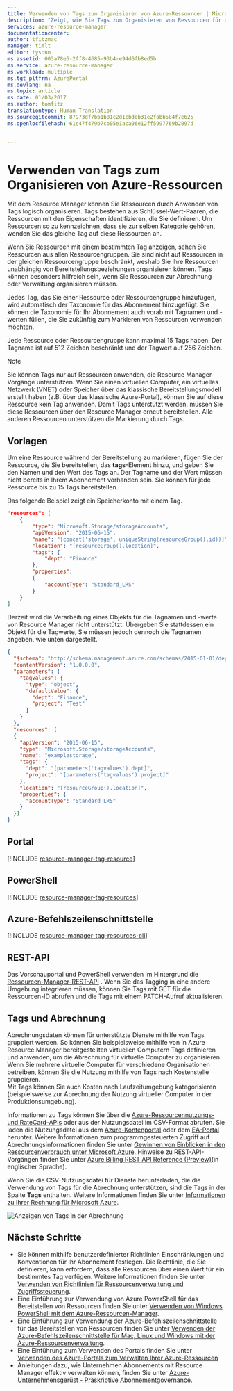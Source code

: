 ```yaml
---
title: Verwenden von Tags zum Organisieren von Azure-Ressourcen | Microsoft Docs
description: "Zeigt, wie Sie Tags zum Organisieren von Ressourcen für die Abrechnung und Verwaltung anwenden können."
services: azure-resource-manager
documentationcenter: 
author: tfitzmac
manager: timlt
editor: tysonn
ms.assetid: 003a78e5-2ff8-4685-93b4-e94d6fb8ed5b
ms.service: azure-resource-manager
ms.workload: multiple
ms.tgt_pltfrm: AzurePortal
ms.devlang: na
ms.topic: article
ms.date: 01/03/2017
ms.author: tomfitz
translationtype: Human Translation
ms.sourcegitcommit: 87973df7bb1b81c2d1cbdeb31e2fabb584f7e625
ms.openlocfilehash: 61e47f479b7cb05e1aca06e12ff5997769b2097d


---
```

# <a name="using-tags-to-organize-your-azure-resources"></a>Verwenden von Tags zum Organisieren von Azure-Ressourcen
Mit dem Resource Manager können Sie Ressourcen durch Anwenden von Tags logisch organisieren. Tags bestehen aus Schlüssel-Wert-Paaren, die Ressourcen mit den Eigenschaften identifizieren, die Sie definieren. Um Ressourcen so zu kennzeichnen, dass sie zur selben Kategorie gehören, wenden Sie das gleiche Tag auf diese Ressourcen an.

Wenn Sie Ressourcen mit einem bestimmten Tag anzeigen, sehen Sie Ressourcen aus allen Ressourcengruppen. Sie sind nicht auf Ressourcen in der gleichen Ressourcengruppe beschränkt, weshalb Sie Ihre Ressourcen unabhängig von Bereitstellungsbeziehungen organisieren können. Tags können besonders hilfreich sein, wenn Sie Ressourcen zur Abrechnung oder Verwaltung organisieren müssen.

Jedes Tag, das Sie einer Ressource oder Ressourcengruppe hinzufügen, wird automatisch der Taxonomie für das Abonnement hinzugefügt. Sie können die Taxonomie für Ihr Abonnement auch vorab mit Tagnamen und -werten füllen, die Sie zukünftig zum Markieren von Ressourcen verwenden möchten.

Jede Ressource oder Ressourcengruppe kann maximal 15 Tags haben. Der Tagname ist auf 512 Zeichen beschränkt und der Tagwert auf 256 Zeichen.

> [!NOTE]
> Sie können Tags nur auf Ressourcen anwenden, die Resource Manager-Vorgänge unterstützen. Wenn Sie einen virtuellen Computer, ein virtuelles Netzwerk (VNET) oder Speicher über das klassische Bereitstellungsmodell erstellt haben (z.B. über das klassische Azure-Portal), können Sie auf diese Ressource kein Tag anwenden. Damit Tags unterstützt werden, müssen Sie diese Ressourcen über den Resource Manager erneut bereitstellen. Alle anderen Ressourcen unterstützen die Markierung durch Tags.
> 
> 

## <a name="templates"></a>Vorlagen
Um eine Ressource während der Bereitstellung zu markieren, fügen Sie der Ressource, die Sie bereitstellen, das **tags**-Element hinzu, und geben Sie den Namen und den Wert des Tags an. Der Tagname und der Wert müssen nicht bereits in Ihrem Abonnement vorhanden sein. Sie können für jede Ressource bis zu 15 Tags bereitstellen.

Das folgende Beispiel zeigt ein Speicherkonto mit einem Tag.

```json
"resources": [
    {
        "type": "Microsoft.Storage/storageAccounts",
        "apiVersion": "2015-06-15",
        "name": "[concat('storage', uniqueString(resourceGroup().id))]",
        "location": "[resourceGroup().location]",
        "tags": {
            "dept": "Finance"
        },
        "properties": 
        {
            "accountType": "Standard_LRS"
        }
    }
]
```

Derzeit wird die Verarbeitung eines Objekts für die Tagnamen und -werte von Resource Manager nicht unterstützt. Übergeben Sie stattdessen ein Objekt für die Tagwerte, Sie müssen jedoch dennoch die Tagnamen angeben, wie unten dargestellt.

```json
{
  "$schema": "http://schema.management.azure.com/schemas/2015-01-01/deploymentTemplate.json#",
  "contentVersion": "1.0.0.0",
  "parameters": {
    "tagvalues": {
      "type": "object",
      "defaultValue": {
        "dept": "Finance",
        "project": "Test"
      }
    }
  },
  "resources": [
  {
    "apiVersion": "2015-06-15",
    "type": "Microsoft.Storage/storageAccounts",
    "name": "examplestorage",
    "tags": {
      "dept": "[parameters('tagvalues').dept]",
      "project": "[parameters('tagvalues').project]"
    },
    "location": "[resourceGroup().location]",
    "properties": {
      "accountType": "Standard_LRS"
    }
  }]
}
```

## <a name="portal"></a>Portal
[!INCLUDE [resource-manager-tag-resource](../../includes/resource-manager-tag-resources.md)]

## <a name="powershell"></a>PowerShell
[!INCLUDE [resource-manager-tag-resources](../../includes/resource-manager-tag-resources-powershell.md)]

## <a name="azure-cli"></a>Azure-Befehlszeilenschnittstelle
[!INCLUDE [resource-manager-tag-resources-cli](../../includes/resource-manager-tag-resources-cli.md)]

## <a name="rest-api"></a>REST-API
Das Vorschauportal und PowerShell verwenden im Hintergrund die [Ressourcen-Manager-REST-API](https://docs.microsoft.com/rest/api/resources/) . Wenn Sie das Tagging in eine andere Umgebung integrieren müssen, können Sie Tags mit GET für die Ressourcen-ID abrufen und die Tags mit einem PATCH-Aufruf aktualisieren.

## <a name="tags-and-billing"></a>Tags und Abrechnung
Abrechnungsdaten können für unterstützte Dienste mithilfe von Tags gruppiert werden. So können Sie beispielsweise mithilfe von in Azure Resource Manager bereitgestellten virtuellen Computern Tags definieren und anwenden, um die Abrechnung für virtuelle Computer zu organisieren. Wenn Sie mehrere virtuelle Computer für verschiedene Organisationen betreiben, können Sie die Nutzung mithilfe von Tags nach Kostenstelle gruppieren.  
Mit Tags können Sie auch Kosten nach Laufzeitumgebung kategorisieren (beispielsweise zur Abrechnung der Nutzung virtueller Computer in der Produktionsumgebung).

Informationen zu Tags können Sie über die [Azure-Ressourcennutzungs- und RateCard-APIs](../billing-usage-rate-card-overview.md) oder aus der Nutzungsdatei im CSV-Format abrufen. Sie laden die Nutzungsdatei aus dem [Azure-Kontenportal](https://account.windowsazure.com/) oder dem [EA-Portal](https://ea.azure.com) herunter. Weitere Informationen zum programmgesteuerten Zugriff auf Abrechnungsinformationen finden Sie unter [Gewinnen von Einblicken in den Ressourcenverbrauch unter Microsoft Azure](../billing-usage-rate-card-overview.md). Hinweise zu REST-API-Vorgängen finden Sie unter [Azure Billing REST API Reference (Preview)](https://msdn.microsoft.com/library/azure/1ea5b323-54bb-423d-916f-190de96c6a3c)(in englischer Sprache).

Wenn Sie die CSV-Nutzungsdatei für Dienste herunterladen, die die Verwendung von Tags für die Abrechnung unterstützen, sind die Tags in der Spalte **Tags** enthalten. Weitere Informationen finden Sie unter [Informationen zu Ihrer Rechnung für Microsoft Azure](../billing/billing-understand-your-bill.md).

![Anzeigen von Tags in der Abrechnung](./media/resource-group-using-tags/billing_csv.png)

## <a name="next-steps"></a>Nächste Schritte
* Sie können mithilfe benutzerdefinierter Richtlinien Einschränkungen und Konventionen für Ihr Abonnement festlegen. Die Richtlinie, die Sie definieren, kann erfordern, dass alle Ressourcen über einen Wert für ein bestimmtes Tag verfügen. Weitere Informationen finden Sie unter [Verwenden von Richtlinien für Ressourcenverwaltung und Zugriffssteuerung](resource-manager-policy.md).
* Eine Einführung zur Verwendung von Azure PowerShell für das Bereitstellen von Ressourcen finden Sie unter [Verwenden von Windows PowerShell mit dem Azure-Ressourcen-Manager](powershell-azure-resource-manager.md).
* Eine Einführung zur Verwendung der Azure-Befehlszeilenschnittstelle für das Bereitstellen von Ressourcen finden Sie unter [Verwenden der Azure-Befehlszeilenschnittstelle für Mac, Linux und Windows mit der Azure-Ressourcenverwaltung](xplat-cli-azure-resource-manager.md).
* Eine Einführung zum Verwenden des Portals finden Sie unter [Verwenden des Azure-Portals zum Verwalten Ihrer Azure-Ressourcen](resource-group-portal.md)  
* Anleitungen dazu, wie Unternehmen Abonnements mit Resource Manager effektiv verwalten können, finden Sie unter [Azure-Unternehmensgerüst - Präskriptive Abonnementgovernance](resource-manager-subscription-governance.md).




<!--HONumber=Jan17_HO1-->


